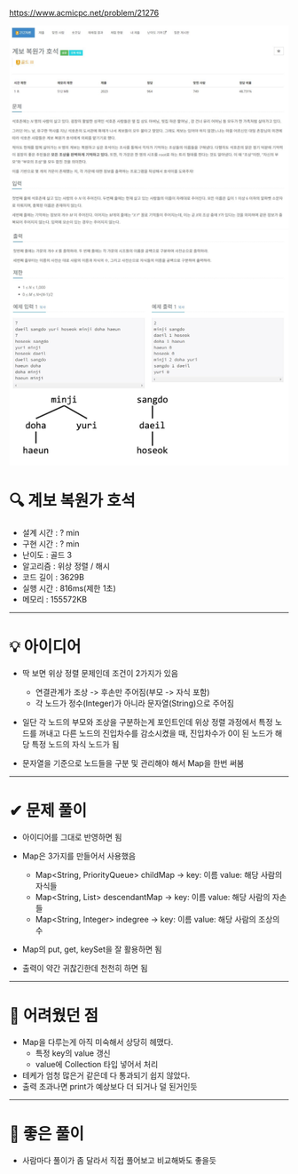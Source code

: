 https://www.acmicpc.net/problem/21276

<img src="./photo1.jpg" />
<img src="./photo2.jpg" />

# 🔍 계보 복원가 호석
- 설계 시간 : ? min
- 구현 시간 : ? min
- 난이도 : 골드 3
- 알고리즘 : 위상 정렬 / 해시
- 코드 길이 : 3629B
- 실행 시간 : 816ms(제한 1초)
- 메모리 : 155572KB

------------------------------

# 💡 아이디어

- 딱 보면 위상 정렬 문제인데 조건이 2가지가 있음
  - 연결관계가 조상 -> 후손만 주어짐(부모 -> 자식 포함)
  - 각 노드가 정수(Integer)가 아니라 문자열(String)으로 주어짐

- 일단 각 노드의 부모와 조상을 구분하는게 포인트인데 위상 정렬 과정에서 특정 노드를 꺼내고 다른 노드의 진입차수를 감소시켰을 때, 진입차수가 0이 된 노드가 해당 특정 노드의 자식 노드가 됨
- 문자열을 기준으로 노드들을 구분 및 관리해야 해서 Map을 한번 써봄

------------------------------

# ✔ 문제 풀이

- 아이디어를 그대로 반영하면 됨

- Map은 3가지를 만들어서 사용했음
  - Map<String, PriorityQueue<String>> childMap -> key: 이름 value: 해당 사람의 자식들
  - Map<String, List<String>> descendantMap -> key: 이름 value: 해당 사람의 자손들
  - Map<String, Integer> indegree -> key: 이름 value: 해당 사람의 조상의 수

- Map의 put, get, keySet을 잘 활용하면 됨

- 출력이 약간 귀찮긴한데 천천히 하면 됨

------------------------------

# 🧠 어려웠던 점

- Map을 다루는게 아직 미숙해서 상당히 헤맸다. 
  - 특정 key의 value 갱신
  - value에 Collection 타입 넣어서 처리
- 테케가 엄청 많은거 같은데 다 통과되기 쉽지 않았다. 
- 출력 초과나면 print가 예상보다 더 되거나 덜 된거인듯

------------------------------

# 🧐 좋은 풀이

- 사람마다 풀이가 좀 달라서 직접 풀어보고 비교해봐도 좋을듯
